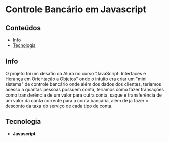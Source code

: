 # Controle Bancário em Javascript

## Conteúdos
* [Info](#info)
* [Tecnologia](#technologia)

## Info
O projeto foi um desafio da Alura no curso "JavaScript: Interfaces e Herança em Orientação a Objetos" onde o intuito era criar um "mini sistema" de controle bancário onde além dos dados dos clientes, teriamos acesso a quantas pessoas possuem conta, teriamos como fazer transações como transferência de um valor para outra conta, saque e transferência de um valor da conta corrente para a conta bancária, além de ja fazer o desconto da taxa do serviço de cada tipo de conta. 


## Tecnologia

* **Javascript**
